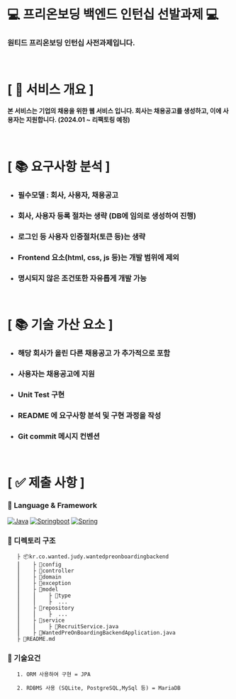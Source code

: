# ‍💻 프리온보딩 백엔드 인턴십 선발과제 ‍💻

### 원티드 프리온보딩 인턴십 사전과제입니다.
<br/>


# [ 📑 서비스 개요 ]
#### 본 서비스는 기업의 채용을 위한 웹 서비스 입니다. 회사는 채용공고를 생성하고, 이에 사용자는 지원합니다. (2024.01 ~ 리팩토링 예정)

<br/>

# [ 📚 요구사항 분석 ]
- ### 필수모델 : 회사, 사용자, 채용공고
- ### 회사, 사용자 등록 절차는 생략 (DB에 임의로 생성하여 진행)
- ### 로그인 등 사용자 인증절차(토큰 등)는 생략
- ### Frontend 요소(html, css, js 등)는 개발 범위에 제외
- ### 명시되지 않은 조건또한 자유롭게 개발 가능

<br/>

# [ 📚 기술 가산 요소 ]
- ### 해당 회사가 올린 다른 채용공고 가 추가적으로 포함
- ### 사용자는 채용공고에 지원
- ### Unit Test 구현
- ### README 에 요구사항 분석 및 구현 과정을 작성
- ### Git commit 메시지 컨벤션

<br/>

# **[ ✅ 제출 사항 ]** 
### 📌 Language & Framework
[![Java](https://img.shields.io/badge/Java-8-%230B4EA2?style=for-the-badge)](https://www.java.com/ko/)
[![Springboot](https://img.shields.io/badge/springboot-2.7.16-%236DB33F?style=for-the-badge)](https://spring.io/projects/spring-boot)
[![Spring](https://img.shields.io/badge/spring-5.3.30-%236DB33F?style=for-the-badge)](https://spring.io/projects/spring-boot)


### 📌 디렉토리 구조

       ├ 📦kr.co.wanted.judy.wantedpreonboardingbackend
       ⎮    ├ 📁config
       ⎮    ├ 📁controller      
       ⎮    ├ 📁domain
       ⎮    ├ 📁exception
       ⎮    ├ 📁model
       ⎮    ⎮    ├ 📁type
       ⎮    ⎮    ├  ...   
       ⎮    ├ 📁repository
       ⎮    ⎮    ├  ...   
       ⎮    ├ 📁service      
       ⎮    ⎮    ├ 📃RecruitService.java 
       ⎮    ├ 📃WantedPreOnBoardingBackendApplication.java     
       ├ 📝README.md

### 📌 기술요건
       1. ORM 사용하여 구현 = JPA

       2. RDBMS 사용 (SQLite, PostgreSQL,MySql 등) = MariaDB
<br/>
